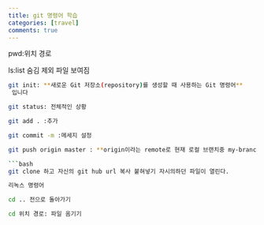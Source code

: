 ```yaml
---
title: git 명령어 학습
categories: [travel]
comments: true
---
```


pwd:위치 경로

ls:list 숨김 제외 파일 보여짐
```bash
git init: **새로운 Git 저장소(repository)를 생성할 때 사용하는 Git 명령어**
 입니다

git status: 전체적인 상황

git add . :추가 

git commit -m :메세지 설정

git push origin master : **origin이라는 remote로 현재 로컬 브랜치중 my-branch라는 것을 push하겠다는 의미** 이다.```

```bash
git clone 하고 자신의 git hub url 복사 붙혀넣기 자시의하던 파일이 열린다.

리녹스 명령어

cd .. 전으로 돌아가기

cd 위치 경로: 파일 옴기기
```